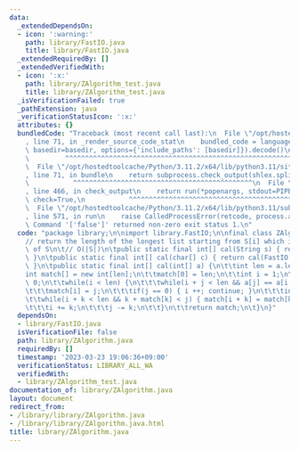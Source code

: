 ```yaml
---
data:
  _extendedDependsOn:
  - icon: ':warning:'
    path: library/FastIO.java
    title: library/FastIO.java
  _extendedRequiredBy: []
  _extendedVerifiedWith:
  - icon: ':x:'
    path: library/ZAlgorithm_test.java
    title: library/ZAlgorithm_test.java
  _isVerificationFailed: true
  _pathExtension: java
  _verificationStatusIcon: ':x:'
  attributes: {}
  bundledCode: "Traceback (most recent call last):\n  File \"/opt/hostedtoolcache/Python/3.11.2/x64/lib/python3.11/site-packages/onlinejudge_verify/documentation/build.py\"\
    , line 71, in _render_source_code_stat\n    bundled_code = language.bundle(stat.path,\
    \ basedir=basedir, options={'include_paths': [basedir]}).decode()\n          \
    \         ^^^^^^^^^^^^^^^^^^^^^^^^^^^^^^^^^^^^^^^^^^^^^^^^^^^^^^^^^^^^^^^^^^^^^^^^^^^^^^^^^\n\
    \  File \"/opt/hostedtoolcache/Python/3.11.2/x64/lib/python3.11/site-packages/onlinejudge_verify/languages/user_defined.py\"\
    , line 71, in bundle\n    return subprocess.check_output(shlex.split(command))\n\
    \           ^^^^^^^^^^^^^^^^^^^^^^^^^^^^^^^^^^^^^^^^^^^^^\n  File \"/opt/hostedtoolcache/Python/3.11.2/x64/lib/python3.11/subprocess.py\"\
    , line 466, in check_output\n    return run(*popenargs, stdout=PIPE, timeout=timeout,\
    \ check=True,\n           ^^^^^^^^^^^^^^^^^^^^^^^^^^^^^^^^^^^^^^^^^^^^^^^^^^^^^^^^^\n\
    \  File \"/opt/hostedtoolcache/Python/3.11.2/x64/lib/python3.11/subprocess.py\"\
    , line 571, in run\n    raise CalledProcessError(retcode, process.args,\nsubprocess.CalledProcessError:\
    \ Command '['false']' returned non-zero exit status 1.\n"
  code: "package library;\n\nimport library.FastIO;\n\nfinal class ZAlgorithm {\n\t\
    // return the length of the longest list starting from S[i] which is also a prefix\
    \ of S\n\t// O(|S|)\n\tpublic static final int[] cal(String s) { return cal(s.toCharArray());\
    \ }\n\tpublic static final int[] cal(char[] c) { return cal(FastIO.charToInt(c));\
    \ }\n\tpublic static final int[] cal(int[] a) {\n\t\tint len = a.length;\n\t\t\
    int match[] = new int[len];\n\t\tmatch[0] = len;\n\t\tint i = 1;\n\t\tint j =\
    \ 0;\n\t\twhile(i < len) {\n\t\t\twhile(i + j < len && a[j] == a[i + j]) j ++;\n\
    \t\t\tmatch[i] = j;\n\t\t\tif(j == 0) { i ++; continue; }\n\t\t\tint k = 1;\n\t\
    \t\twhile(i + k < len && k + match[k] < j) { match[i + k] = match[k]; k ++; }\n\
    \t\t\ti += k;\n\t\t\tj -= k;\n\t\t}\n\t\treturn match;\n\t}\n}"
  dependsOn:
  - library/FastIO.java
  isVerificationFile: false
  path: library/ZAlgorithm.java
  requiredBy: []
  timestamp: '2023-03-23 19:06:36+09:00'
  verificationStatus: LIBRARY_ALL_WA
  verifiedWith:
  - library/ZAlgorithm_test.java
documentation_of: library/ZAlgorithm.java
layout: document
redirect_from:
- /library/library/ZAlgorithm.java
- /library/library/ZAlgorithm.java.html
title: library/ZAlgorithm.java
---
```

